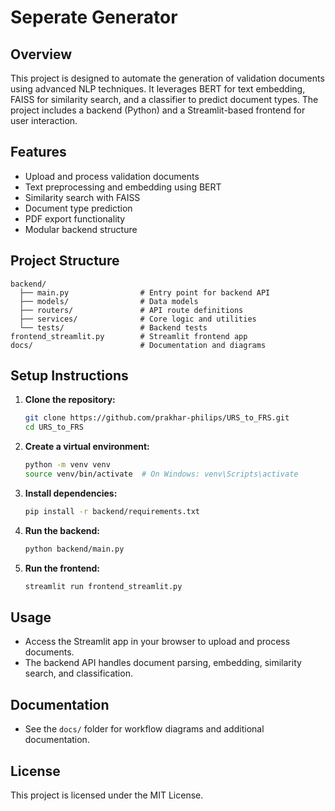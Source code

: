 # Seperate Generator

## Overview
This project is designed to automate the generation of validation documents using advanced NLP techniques. It leverages BERT for text embedding, FAISS for similarity search, and a classifier to predict document types. The project includes a backend (Python) and a Streamlit-based frontend for user interaction.

## Features
- Upload and process validation documents
- Text preprocessing and embedding using BERT
- Similarity search with FAISS
- Document type prediction
- PDF export functionality
- Modular backend structure

## Project Structure
```
backend/
  ├── main.py                # Entry point for backend API
  ├── models/                # Data models
  ├── routers/               # API route definitions
  ├── services/              # Core logic and utilities
  └── tests/                 # Backend tests
frontend_streamlit.py        # Streamlit frontend app
docs/                        # Documentation and diagrams
```

## Setup Instructions
1. **Clone the repository:**
   ```sh
   git clone https://github.com/prakhar-philips/URS_to_FRS.git
   cd URS_to_FRS
   ```
2. **Create a virtual environment:**
   ```sh
   python -m venv venv
   source venv/bin/activate  # On Windows: venv\Scripts\activate
   ```
3. **Install dependencies:**
   ```sh
   pip install -r backend/requirements.txt
   ```
4. **Run the backend:**
   ```sh
   python backend/main.py
   ```
5. **Run the frontend:**
   ```sh
   streamlit run frontend_streamlit.py
   ```

## Usage
- Access the Streamlit app in your browser to upload and process documents.
- The backend API handles document parsing, embedding, similarity search, and classification.

## Documentation
- See the `docs/` folder for workflow diagrams and additional documentation.

## License
This project is licensed under the MIT License. 